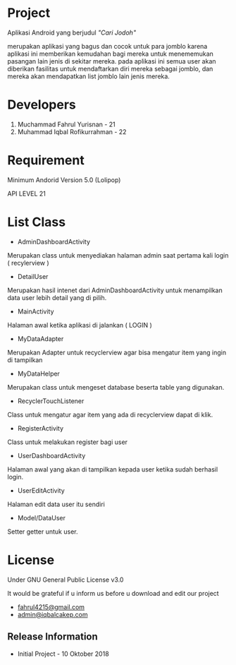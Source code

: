 # Project
Aplikasi Android yang berjudul *"Cari Jodoh"*

merupakan aplikasi yang bagus dan cocok untuk para jomblo karena aplikasi ini memberikan kemudahan bagi mereka untuk menememukan pasangan lain jenis di sekitar mereka. pada aplikasi ini semua user akan diberikan fasilitas untuk mendaftarkan diri mereka sebagai jomblo, dan mereka akan mendapatkan list jomblo lain jenis mereka. 

# Developers
  1. Muchammad Fahrul Yurisnan - 21
  2. Muhammad Iqbal Rofikurrahman - 22
  
# Requirement
  Minimum Andorid Version 5.0 (Lolipop)
  
  
  API LEVEL 21
  
# List Class
  - AdminDashboardActivity
 
  Merupakan class untuk menyediakan halaman admin saat pertama kali login ( recylerview )
  
  - DetailUser
  
  Merupakan hasil intenet dari AdminDashboardActivity untuk menampilkan data user lebih detail yang di pilih.
  
  - MainActivity
  
  Halaman awal ketika aplikasi di jalankan ( LOGIN )
  
  - MyDataAdapter
  
  Merupakan Adapter untuk recyclerview agar bisa mengatur item yang ingin di tampilkan
  
  - MyDataHelper
  
  Merupakan class untuk mengeset database beserta table yang digunakan.
  
  - RecyclerTouchListener
  
  Class untuk mengatur agar item yang ada di recyclerview dapat di klik.
  
  - RegisterActivity
  
  Class untuk melakukan register bagi user
  
  - UserDashboardActivity
  
  Halaman awal yang akan di tampilkan kepada user ketika sudah berhasil login.
  
  - UserEditActivity
  
  Halaman edit data user itu sendiri
  
  - Model/DataUser
  
  Setter getter untuk user.
  
# License
Under GNU General Public License v3.0

It would be grateful if u inform us before u download and edit our project
  * fahrul4215@gmail.com
  * admin@iqbalcakep.com

## Release Information
  * Initial Project - 10 Oktober 2018
